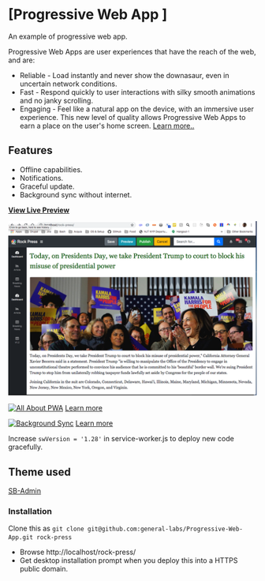 # [Progressive Web App ]

An example of progressive web app.

Progressive Web Apps are user experiences that have the reach of the web, and are:

* Reliable - Load instantly and never show the downasaur, even in uncertain network conditions.
* Fast - Respond quickly to user interactions with silky smooth animations and no janky scrolling.
* Engaging - Feel like a natural app on the device, with an immersive user experience.
This new level of quality allows Progressive Web Apps to earn a place on the user's home screen. [Learn more..](https://developers.google.com/web/progressive-web-apps)


## Features
* Offline capabilities.
* Notifications.
* Graceful update.
* Background sync without internet.

**[View Live Preview](https://kemne.com/rock-press/)**


![PWA | Web RTC](images/rock-press.png)

[![All About PWA](https://img.youtube.com/vi/z2JgN6Ae-Bo/maxresdefault.jpg)](https://www.youtube.com/watch?v=z2JgN6Ae-Bo)
[Learn more](https://youtu.be/z2JgN6Ae-Bo)


[![Background Sync](https://img.youtube.com/vi/l4e_LFozK2k/maxresdefault.jpg)](https://www.youtube.com/watch?v=l4e_LFozK2k)
[Learn more](https://youtu.be/l4e_LFozK2k)


Increase `swVersion = '1.28'` in service-worker.js to deploy new code gracefully.


## Theme used

[SB-Admin](https://github.com/BlackrockDigital/startbootstrap-sb-admin)


### Installation
Clone this as `git clone git@github.com:general-labs/Progressive-Web-App.git rock-press`
* Browse http://localhost/rock-press/
* Get desktop installation prompt when you deploy this into a HTTPS public domain.  
